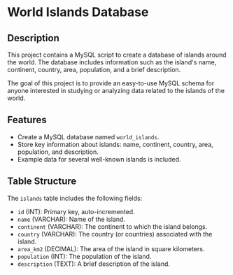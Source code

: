 # World Islands Database

## Description

This project contains a MySQL script to create a database of islands around the world. The database includes information such as the island's name, continent, country, area, population, and a brief description.

The goal of this project is to provide an easy-to-use MySQL schema for anyone interested in studying or analyzing data related to the islands of the world.

## Features

- Create a MySQL database named `world_islands`.
- Store key information about islands: name, continent, country, area, population, and description.
- Example data for several well-known islands is included.

## Table Structure

The `islands` table includes the following fields:
- `id` (INT): Primary key, auto-incremented.
- `name` (VARCHAR): Name of the island.
- `continent` (VARCHAR): The continent to which the island belongs.
- `country` (VARCHAR): The country (or countries) associated with the island.
- `area_km2` (DECIMAL): The area of the island in square kilometers.
- `population` (INT): The population of the island.
- `description` (TEXT): A brief description of the island.

